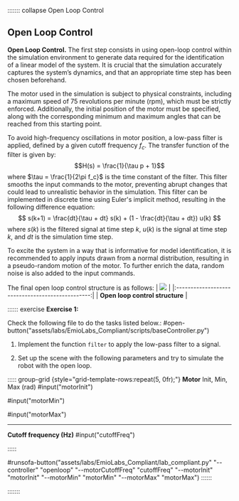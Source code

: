 ::::::: collapse Open Loop Control
## Open Loop Control

**Open Loop Control.**
The first step consists in using open-loop control within the simulation environment to generate data required for the identification of a linear model of the system. It is crucial that the simulation accurately captures the system’s dynamics, and that an appropriate time step has been chosen beforehand.

The motor used in the simulation is subject to physical constraints, including a maximum speed of 75 revolutions per minute (rpm), which must be strictly enforced. Additionally, the initial position of the motor must be specified, along with the corresponding minimum and maximum angles that can be reached from this starting point.

To avoid high-frequency oscillations in motor position, a low-pass filter is applied, defined by a given cutoff frequency $f_c$. The transfer function of the filter is given by:
$$H(s) = \frac{1}{\tau p + 1}$$
where $\tau = \frac{1}{2\pi f_c}$ is the time constant of the filter. This filter smooths the input commands to the motor, preventing abrupt changes that could lead to unrealistic behavior in the simulation. This filter can be implemented in discrete time using Euler's implicit method, resulting in the following difference equation:
$$ s(k+1) = \frac{dt}{\tau + dt} s(k) + (1 - \frac{dt}{\tau + dt}) u(k) $$
where $s(k)$ is the filtered signal at time step $k$, $u(k)$ is the signal at time step $k$, and $dt$ is the simulation time step.

To excite the system in a way that is informative for model identification, it is recommended to apply inputs drawn from a normal distribution, resulting in a pseudo-random motion of the motor. To further enrich the data, random noise is also added to the input commands.

The final open loop control structure is as follows:
|  ![](assets/data/images/labCompliant-openloop-structure.png)   |
|:------------------------------------------------:|
| **Open loop control structure** |


:::::: exercise
**Exercise 1:**

Check the following file to do the tasks listed below.:
#open-button("assets/labs/EmioLabs_Compliant/scripts/baseController.py")

 1. Implement the function `filter` to apply the low-pass filter to a signal.

2. Set up the scene with the following parameters and try to simulate the robot with the open loop.

::::: group-grid {style="grid-template-rows:repeat(5, 0fr);"}
**Motor**
Init, Min, Max (rad)
#input("motorInit")

#input("motorMin")

#input("motorMax")

* * *
**Cutoff frequency (Hz)**
#input("cutoffFreq")

:::::

#runsofa-button("assets/labs/EmioLabs_Compliant/lab_compliant.py" "--controller" "openloop" "--motorCutoffFreq" "cutoffFreq" "--motorInit" "motorInit" "--motorMin" "motorMin" "--motorMax" "motorMax")
::::::

:::::::
